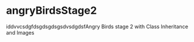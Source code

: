 # angryBirdsStage2
iddvvcsdgfdsgdsgdsgsdvsdgdsfAngry Birds stage 2 with Class Inheritance and Images
